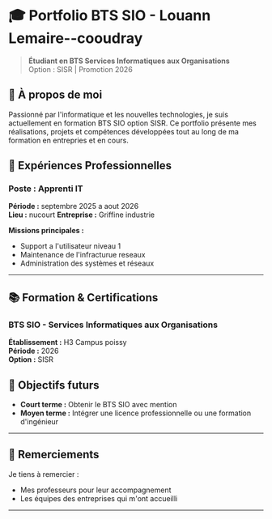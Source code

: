 # 🎓 Portfolio BTS SIO - Louann Lemaire--cooudray

> **Étudiant en BTS Services Informatiques aux Organisations**  
> Option : SISR | Promotion 2026

## 👋 À propos de moi

Passionné par l'informatique et les nouvelles technologies, je suis actuellement en formation BTS SIO option SISR. Ce portfolio présente mes réalisations, projets et compétences développées tout au long de ma formation en entrepries et en cours.


## 💼 Expériences Professionnelles

### Poste : Apprenti IT 
**Période :** septembre 2025 a aout 2026  
**Lieu :** nucourt
**Entreprise :** Griffine industrie

**Missions principales :**
- Support a l'utilisateur niveau 1
- Maintenance de l'infracturue reseaux
- Administration des systèmes et réseaux


---

## 📚 Formation & Certifications

### BTS SIO - Services Informatiques aux Organisations
**Établissement :** H3 Campus poissy  
**Période :** 2026  
**Option :** SISR





## 🎯 Objectifs futurs

- **Court terme :** Obtenir le BTS SIO avec mention
- **Moyen terme :** Intégrer une licence professionnelle ou une formation d'ingénieur


---

## 🙏 Remerciements

Je tiens à remercier :
- Mes professeurs pour leur accompagnement
- Les équipes des entreprises qui m'ont accueilli 


---
 
